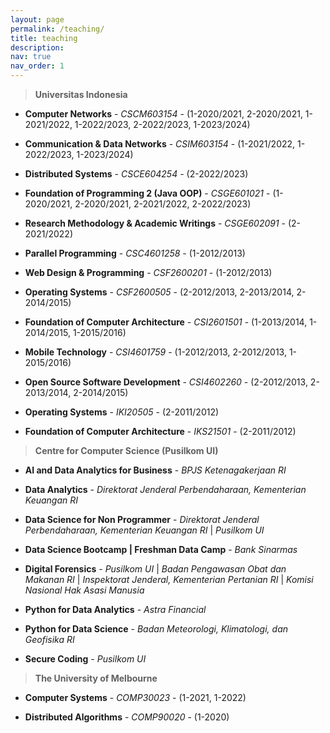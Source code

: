 ```yaml
---
layout: page
permalink: /teaching/
title: teaching
description:
nav: true
nav_order: 1
---
```


> **Universitas Indonesia**

* **Computer Networks** - *CSCM603154* - (1-2020/2021, 2-2020/2021, 1-2021/2022, 1-2022/2023, 2-2022/2023, 1-2023/2024)

* **Communication & Data Networks** - *CSIM603154* - (1-2021/2022, 1-2022/2023, 1-2023/2024)

* **Distributed Systems** - *CSCE604254* - (2-2022/2023)

* **Foundation of Programming 2 (Java OOP)** - *CSGE601021* - (1-2020/2021, 2-2020/2021, 2-2021/2022, 2-2022/2023)

* **Research Methodology & Academic Writings** - *CSGE602091* - (2-2021/2022)

* **Parallel Programming** - *CSC4601258* - (1-2012/2013)

* **Web Design & Programming** - *CSF2600201* - (1-2012/2013)

* **Operating Systems** - *CSF2600505* - (2-2012/2013, 2-2013/2014, 2-2014/2015)

* **Foundation of Computer Architecture** - *CSI2601501* - (1-2013/2014, 1-2014/2015, 1-2015/2016)

* **Mobile Technology** - *CSI4601759* - (1-2012/2013, 2-2012/2013, 1-2015/2016)

* **Open Source Software Development** - *CSI4602260* - (2-2012/2013, 2-2013/2014, 2-2014/2015)

* **Operating Systems** - *IKI20505* - (2-2011/2012)

* **Foundation of Computer Architecture** - *IKS21501* - (2-2011/2012)

> **Centre for Computer Science (Pusilkom UI)**

* **AI and Data Analytics for Business** - *BPJS Ketenagakerjaan RI*

* **Data Analytics** - *Direktorat Jenderal Perbendaharaan, Kementerian Keuangan RI*

* **Data Science for Non Programmer** - *Direktorat Jenderal Perbendaharaan, Kementerian Keuangan RI* | *Pusilkom UI*

* **Data Science Bootcamp | Freshman Data Camp** - *Bank Sinarmas*

* **Digital Forensics** - *Pusilkom UI* | *Badan Pengawasan Obat dan Makanan RI* | *Inspektorat Jenderal, Kementerian Pertanian RI* | *Komisi Nasional Hak Asasi Manusia*

* **Python for Data Analytics** - *Astra Financial*

* **Python for Data Science** - *Badan Meteorologi, Klimatologi, dan Geofisika RI*

* **Secure Coding** - *Pusilkom UI*

> **The University of Melbourne**

* **Computer Systems** - *COMP30023* - (1-2021, 1-2022)

* **Distributed Algorithms** - *COMP90020* - (1-2020)